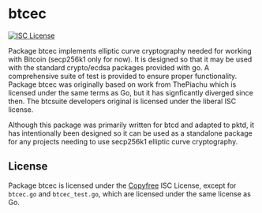 # btcec

[![ISC License](http://img.shields.io/badge/license-ISC-blue.svg)](http://Copyfree.org)

Package btcec implements elliptic curve cryptography needed for working with
Bitcoin (secp256k1 only for now). It is designed so that it may be used with the
standard crypto/ecdsa packages provided with go. A comprehensive suite of test
is provided to ensure proper functionality. Package btcec was originally based
on work from ThePiachu which is licensed under the same terms as Go, but it has
signficantly diverged since then. The btcsuite developers original is licensed
under the liberal ISC license.

Although this package was primarily written for btcd and adapted to pktd, it has
intentionally been designed so it can be used as a standalone package for any
projects needing to use secp256k1 elliptic curve cryptography.

## License

Package btcec is licensed under the [Copyfree](http://Copyfree.org) ISC License,
except for `btcec.go` and `btcec_test.go`, which are licensed under the same
license as Go.
